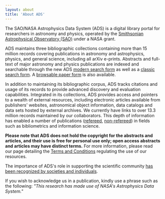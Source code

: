 ```yaml
---
layout: about
title: 'About ADS'
---
```


The SAO/NASA Astrophysics Data System (ADS) is a digital library portal for researchers in astronomy and physics, operated by the [Smithsonian Astrophysical Observatory (SAO)](https://www.cfa.harvard.edu/sao) under a NASA grant.

ADS maintains three bibliographic collections containing more than 15 million records covering publications in astronomy and astrophysics, physics, and general science, including all arXiv e-prints. Abstracts and full-text of major astronomy and physics publications are indexed and searchable through the new ADS [modern search form](https://ui.adsabs.harvard.edu/) as well as a [classic search form](https://ui.adsabs.harvard.edu/#classic-form). A [browsable paper form](https://ui.adsabs.harvard.edu/#paper-form) is also available.

In addition to maintaining its bibliographic corpus, ADS tracks citations and usage of its records to provide advanced discovery and evaluation capabilities. Integrated in its collections, ADS provides access and pointers to a wealth of external resources, including electronic articles available from publishers' websites, astronomical object information, data catalogs and data sets hosted by external archives. We currently have links to over 13.3 million records maintained by our collaborators. This depth of information has enabled a number of publications ([refereed](https://ui.adsabs.harvard.edu/#/public-libraries/aI9-ox_2RNeZK-gm-4DpVQ), [non-refereed](https://ui.adsabs.harvard.edu/#/public-libraries/iETdWs2pSGajhFBI30X3UQ)) in fields such as bibliometrics and information science.

**Please note that ADS does not hold the copyright for the abstracts and articles, and their use is free for personal use only; open access abstracts and articles may have distinct terms.** For more information, please read our page detailing the [Terms and Conditions](http://adsabs.github.io/help/terms/) regulating the use of our resources.

The importance of ADS's role in supporting the scientific community [has been recognized by societies and individuals](../about/awards.html).

If you wish to acknowledge us in a publication, kindly use a phrase such as the following: _"This research has made use of NASA's Astrophysics Data System."_
